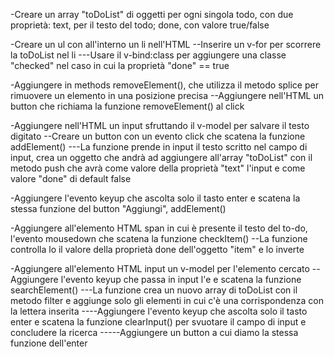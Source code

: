 <!--
TRACCIA

Descrizione:
Rifare l'esercizio della to do list.
Questa volta però ogni todo sarà un oggetto, formato da due proprietà:
- text, una stringa che indica il testo del todo
- done, un booleano (true/false) che indica se il todo è stato fatto oppure no
MILESTONE 1
Stampare all'interno di una lista HTML un item per ogni todo.
Se la proprietà done è uguale a true, visualizzare il testo del todo sbarrato.
MILESTONE 2
Visualizzare a fianco ad ogni item ha una "x": cliccando su di essa, il todo viene rimosso dalla lista.
MILESTONE 3
Predisporre un campo di input testuale e un pulsante "aggiungi": cliccando sul pulsante, il testo digitato viene letto e utilizzato per creare un nuovo todo, che quindi viene aggiunto alla lista dei todo esistenti.
Bonus:
1- oltre al click sul pulsante, intercettare anche il tasto ENTER per aggiungere il todo alla lista
2- cliccando sul testo dell'item, invertire il valore della proprietà done del todo corrispondente (se done era uguale a false, impostare true e viceversa)
3- creare un campo di testo per ricercare i task. la ricerca avviene ad ogni lettera inserita
-->

<!--
CREARE UN ARRAY LIST DI OGGETTI PER OGNI SINGOLA TODO
-->
-Creare un array "toDoList" di oggetti per ogni singola todo, con due proprietà: text, per il testo del todo; done, con valore true/false

<!--
MILESTONE 1
-->
-Creare un ul con all'interno un li nell'HTML
--Inserire un v-for per scorrere la toDoList nel li
---Usare il v-bind:class per aggiungere una classe "checked" nel caso in cui la proprietà "done" == true

<!--
MILESTONE 2
-->
-Aggiungere in methods removeElement(), che utilizza il metodo splice per rimuovere un elemento in una posizione precisa
--Aggiungere nell'HTML un button che richiama la funzione removeElement() al click

<!--
MILESTONE 3
-->
-Aggiungere nell'HTML un input sfruttando il v-model per salvare il testo digitato
--Creare un button con un evento click che scatena la funzione addElement()
---La funzione prende in input il testo scritto nel campo di input, crea un oggetto che andrà ad aggiungere all'array "toDoList" con il metodo push che avrà come valore della proprietà "text" l'input e come valore "done" di default false

<!--
BONUS 1
-->
-Aggiungere l'evento keyup che ascolta solo il tasto enter e scatena la stessa funzione del button "Aggiungi", addElement()

<!--
BONUS 2
-->
-Aggiungere all'elemento HTML span in cui è presente il testo del to-do, l'evento mousedown che scatena la funzione checkItem()
--La funzione controlla lo il valore della proprietà done dell'oggetto "item" e lo inverte

<!--
BONUS 3
-->
-Aggiungere all'elemento HTML input un v-model per l'elemento cercato
--Aggiungere l'evento keyup che passa in input l'e e scatena la funzione searchElement()
---La funzione crea un nuovo array di toDoList con il metodo filter e aggiunge solo gli elementi in cui c'è una corrispondenza con la lettera inserita
----Aggiungere l'evento keyup che ascolta solo il tasto enter e scatena la funzione clearInput() per svuotare il campo di input e concludere la ricerca
-----Aggiungere un button a cui diamo la stessa funzione dell'enter